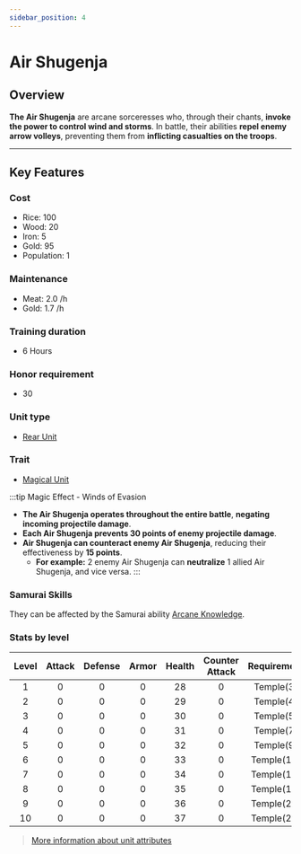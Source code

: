 ```yaml
---
sidebar_position: 4
---
```


# Air Shugenja

## Overview

**The Air Shugenja** are arcane sorceresses who, through their chants, **invoke the power to control wind and storms**. In battle, their abilities **repel enemy arrow volleys**, preventing them from **inflicting casualties on the troops**.  

---

## Key Features

### Cost
- Rice: 100
- Wood: 20
- Iron: 5
- Gold: 95
- Population: 1

### Maintenance
- Meat: 2.0 /h
- Gold: 1.7 /h

### Training duration
- 6 Hours

### Honor requirement
- 30

### Unit type
- [Rear Unit](../index.md#rear-units)

### Trait
- [Magical Unit](../index.md#magical-units)

:::tip Magic Effect - Winds of Evasion
- **The Air Shugenja operates throughout the entire battle**, **negating incoming projectile damage**.  
- **Each Air Shugenja prevents 30 points of enemy projectile damage**.  
- **Air Shugenja can counteract enemy Air Shugenja**, reducing their effectiveness by **15 points**.  
  - **For example:** 2 enemy Air Shugenja can **neutralize** 1 allied Air Shugenja, and vice versa.
:::

### Samurai Skills
They can be affected by the Samurai ability [Arcane Knowledge](../../samurais/knowledge-skills.md).

### Stats by level

| Level | Attack | Defense | Armor | Health | Counter Attack | Requirement |
| :---: | :----: | :-----: | :---: | :----: | :------------: | :---------: |
|   1   |   0    |    0    |   0   |   28   |       0        |  Temple(3)  |
|   2   |   0    |    0    |   0   |   29   |       0        |  Temple(4)  |
|   3   |   0    |    0    |   0   |   30   |       0        |  Temple(5)  |
|   4   |   0    |    0    |   0   |   31   |       0        |  Temple(7)  |
|   5   |   0    |    0    |   0   |   32   |       0        |  Temple(9)  |
|   6   |   0    |    0    |   0   |   33   |       0        | Temple(12)  |
|   7   |   0    |    0    |   0   |   34   |       0        | Temple(15)  |
|   8   |   0    |    0    |   0   |   35   |       0        | Temple(18)  |
|   9   |   0    |    0    |   0   |   36   |       0        | Temple(21)  |
|  10   |   0    |    0    |   0   |   37   |       0        | Temple(26)  |

> [More information about unit attributes](../index.md#attributes)